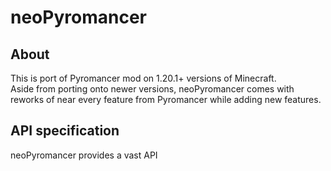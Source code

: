 # neoPyromancer
## About
This is port of Pyromancer mod on 1.20.1+ versions of Minecraft.\
Aside from porting onto newer versions, neoPyromancer comes with reworks of near every feature from Pyromancer
while adding new features.
## API specification
neoPyromancer provides a vast API 